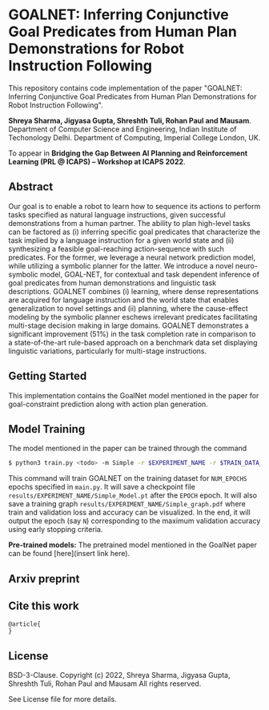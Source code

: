 # GOALNET: Inferring Conjunctive Goal Predicates from Human Plan Demonstrations for Robot Instruction Following

This repository contains code implementation of the paper "GOALNET: Inferring Conjunctive Goal Predicates from Human Plan Demonstrations for Robot Instruction Following".

**Shreya Sharma, Jigyasa Gupta, Shreshth Tuli, Rohan Paul and Mausam**. Department of Computer Science and Engineering, Indian Institute of Techonology Delhi. Department of Computing, Imperial College London, UK.

To appear in **Bridging the Gap Between AI Planning and Reinforcement Learning (PRL @ ICAPS) – Workshop at ICAPS 2022**.

## Abstract

Our goal is to enable a robot to learn how to sequence its actions to perform tasks specified as natural language instructions, given successful demonstrations from a human partner. The ability to plan high-level tasks can be factored as (i) inferring specific goal predicates that characterize the task implied by a language instruction for a given world state and (ii) synthesizing a feasible goal-reaching action-sequence with such predicates. For the former, we leverage a neural network prediction model, while utilizing a symbolic planner for the latter. We introduce a novel neuro-symbolic model, GOAL-NET, for contextual and task dependent inference of goal predicates from human demonstrations and linguistic task descriptions. GOALNET combines (i) learning, where dense representations are acquired for language instruction and the world state that enables generalization to novel settings and (ii) planning, where the cause-effect modeling by the symbolic planner eschews irrelevant predicates facilitating multi-stage decision making in large domains. GOALNET demonstrates a significant improvement (51%) in the task completion rate in comparison to a state-of-the-art rule-based approach on a benchmark data set displaying linguistic variations, particularly for multi-stage instructions.

<!-- ## Supplementary video

[![IMAGE ALT TEXT HERE](https://img.youtube.com/vi/lUWU3rK1Gno/0.jpg)](https://www.youtube.com/watch?v=lUWU3rK1Gno) -->

## Getting Started

This implementation contains the GoalNet model mentioned in the paper for goal-constraint prediction along with action plan generation. 

## Model Training 

The model mentioned in the paper can be trained through the command

```bash
$ python3 train.py <todo> -m Simple -r $EXPERIMENT_NAME -r $TRAIN_DATA_PATH -v $VALIDATION_DATA_PATH -t $TEST_DATA_PATH
```
This command will train GOALNET on the training dataset for `NUM_EPOCHS` epochs specified in `main.py`. It will save a checkpoint file `results/EXPERIMENT_NAME/Simple_Model.pt` after the `EPOCH` epoch. It will also save a training graph `results/EXPERIMENT_NAME/Simple_graph.pdf` where train and validation loss and accuracy can be visualized. In the end, it will output the epoch (say `N`) corresponding to the maximum validation accuracy using early stopping criteria.

**Pre-trained models:** The pretrained model mentioned in the GoalNet paper can be found [here](insert link here).


## Arxiv preprint
<!-- https://arxiv.org/. -->

## Cite this work
```
@article{
}
```

## License

BSD-3-Clause. 
Copyright (c) 2022, Shreya Sharma, Jigyasa Gupta, Shreshth Tuli, Rohan Paul and Mausam
All rights reserved.

See License file for more details.
